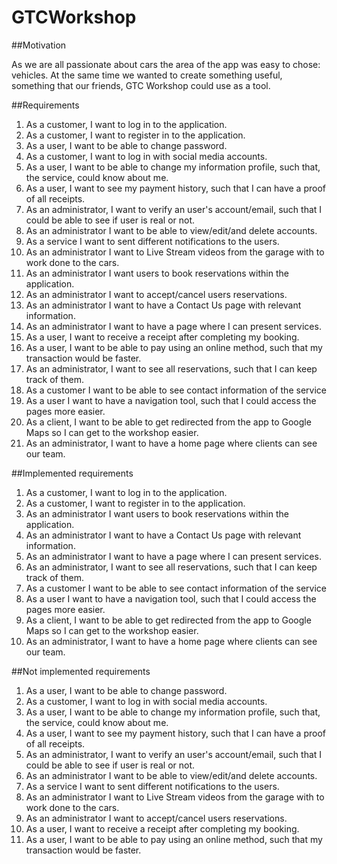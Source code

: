 # GTCWorkshop

##Motivation

As we are all passionate about cars the area of the app was easy to chose: vehicles. At the same time we wanted to create something useful, something that our friends, GTC Workshop could use as a tool.

##Requirements
1. As a customer, I want to log in to the application.
2. As a customer, I want to register in to the application.
3. As a user, I want to be able to change password.
4. As a customer, I want to log in with social media accounts.
5. As a user, I want to be able to change my information profile, such that, the service, could know about me.
6. As a user, I want to see my payment history, such that I can have a proof of all receipts.
7. As an administrator, I want to verify an user's account/email, such that I could be able to see if user is real or not.
8. As an administrator I want to be able to view/edit/and delete accounts.
9. As a service I want to sent different notifications to the users.
11. As an administrator I want to Live Stream videos from the garage with to work done to the cars.
12. As an administrator I want users to book reservations within the application.
13. As an administrator I want to accept/cancel users reservations.
14. As an administrator I want to have a Contact Us page with relevant information.
15. As an administrator I want to have a page where I can present services.
16. As a user, I want to receive a receipt after completing my booking.
17. As a user, I want to be able to pay using an online method, such that my transaction would be faster.
18. As an administrator, I want to see all reservations, such that I can keep track of them.
19. As a customer I want to be able to see contact information of the service
20. As a user I want to have a navigation tool, such that I could access the pages more easier.
21. As a client, I want to be able to get redirected from the app to Google Maps so I can get to the workshop easier.
22. As an administrator, I want to have a home page where clients can see our team.


##Implemented requirements
1. As a customer, I want to log in to the application.
2. As a customer, I want to register in to the application.
3. As an administrator I want users to book reservations within the application.
4. As an administrator I want to have a Contact Us page with relevant information.
5. As an administrator I want to have a page where I can present services.
6. As an administrator, I want to see all reservations, such that I can keep track of them.
7. As a customer I want to be able to see contact information of the service
8. As a user I want to have a navigation tool, such that I could access the pages more easier.
9. As a client, I want to be able to get redirected from the app to Google Maps so I can get to the workshop easier.
10. As an administrator, I want to have a home page where clients can see our team.


##Not implemented requirements
1. As a user, I want to be able to change password.
2. As a customer, I want to log in with social media accounts.
3. As a user, I want to be able to change my information profile, such that, the service, could know about me.
4. As a user, I want to see my payment history, such that I can have a proof of all receipts.
5. As an administrator, I want to verify an user's account/email, such that I could be able to see if user is real or not.
6. As an administrator I want to be able to view/edit/and delete accounts.
7. As a service I want to sent different notifications to the users.
8. As an administrator I want to Live Stream videos from the garage with to work done to the cars.
9. As an administrator I want to accept/cancel users reservations.
10. As a user, I want to receive a receipt after completing my booking.
11. As a user, I want to be able to pay using an online method, such that my transaction would be faster.
